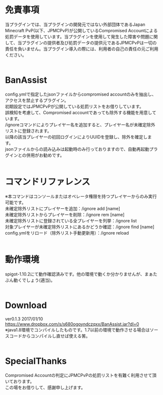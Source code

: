 # 免責事項
当プラグインでは、当プラグインの開発元ではない外部団体であるJapan Minecraft PvP(以下、JPMCPvP)が公開しているCompromised Accountによる処罰データを使用しています。当プラグインを使用して発生した障害や問題に関して、当プラグインの提供者及び処罰データの提供元であるJPMCPvPは一切の責任を負いません。当プラグイン導入の際には、利用者の自己の責任の元ご利用ください。<br>
<br>
# BanAssist
config.ymlで指定したjsonファイルからcompromised accountのみを抽出し、アクセスを禁止するプラグイン。<br>
初期設定ではJPMCPvPが公開している処罰リストをお借りしています。<br>
誤検知を考慮して、Compromised accountであっても除外する機能を用意しています。<br>
/ignoreコマンドによりプレイヤー名を追加すると、プレイヤー名が未確定除外リストに登録されます。<br>
以降の該当プレイヤーの初回ログインによりUUIDを登録し、除外を確定します。<br>
jsonファイルからの読み込みは起動時のみ行っておりますので、自動再起動プラグインとの併用がお勧めです。<br>
<br>
# コマンドリファレンス
※本コマンドはコンソールまたはオペレータ権限を持つプレイヤーからのみ実行可能です。<br>
未確定除外リストにプレイヤーを追加：/ignore add [name]<br>
未確定除外リストからプレイヤーを削除：/ignore rem [name]<br>
未確定除外リストに登録されている全プレイヤーを列挙：/ignore list<br>
対象プレイヤーが未確定除外リストにあるかどうか確認：/ignore find [name]<br>
config.ymlをリロード（除外リスト手動更新用）：/ignore reload<br>
<br>
# 動作環境
spigot-1.10.2にて動作確認済みです。他の環境で動くか分かりませんが、まぁたぶん動くでしょう(適当)。<br>
<br>
# Download
ver0.1.3 2017/01/10<br>
https://www.dropbox.com/s/s680ogoyndczqxx/BanAssist.jar?dl=0<br>
※java1.8環境でコンパイルしたものです。1.7以前の環境で動作させる場合はソースコードからコンパイルし直せば使える筈。<br>
<br>
# SpecialThanks
Compromised Accountの判定にJPMCPvPの処罰リストを有難く利用させて頂いております。<br>
この場をお借りして、感謝申し上げます。
